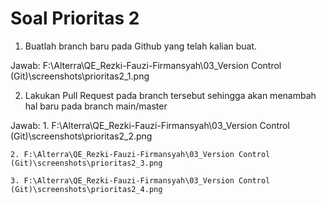 # Soal Prioritas 2

1. Buatlah branch baru pada Github yang telah kalian buat.

Jawab:
    F:\Alterra\QE_Rezki-Fauzi-Firmansyah\03_Version Control (Git)\screenshots\prioritas2_1.png

2. Lakukan Pull Request pada branch tersebut sehingga akan menambah hal baru pada branch main/master

Jawab:
    1. F:\Alterra\QE_Rezki-Fauzi-Firmansyah\03_Version Control (Git)\screenshots\prioritas2_2.png

    2. F:\Alterra\QE_Rezki-Fauzi-Firmansyah\03_Version Control (Git)\screenshots\prioritas2_3.png
    
    3. F:\Alterra\QE_Rezki-Fauzi-Firmansyah\03_Version Control (Git)\screenshots\prioritas2_4.png